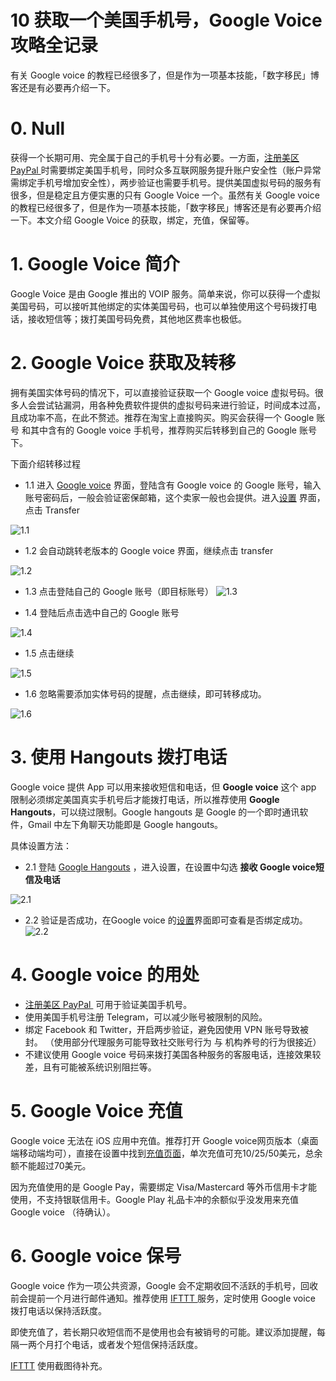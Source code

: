 # 10 获取一个美国手机号，Google Voice 攻略全记录

有关 Google voice 的教程已经很多了，但是作为一项基本技能，「数字移民」博客还是有必要再介绍一下。

# 0.  Null
获得一个长期可用、完全属于自己的手机号十分有必要。一方面，[注册美区 PayPal ](https://digitalimmigrant.org/171)时需要绑定美国手机号，同时众多互联网服务提升账户安全性（账户异常需绑定手机号增加安全性），两步验证也需要手机号。提供美国虚拟号码的服务有很多，但是稳定且方便实惠的只有 Google Voice 一个。虽然有关 Google voice 的教程已经很多了，但是作为一项基本技能，「数字移民」博客还是有必要再介绍一下。本文介绍 Google Voice 的获取，绑定，充值，保留等。

# 1. Google Voice 简介
Google Voice 是由 Google 推出的 VOIP 服务。简单来说，你可以获得一个虚拟美国号码，可以接听其他绑定的实体美国号码，也可以单独使用这个号码拨打电话，接收短信等；拨打美国号码免费，其他地区费率也极低。


# 2. Google Voice 获取及转移

拥有美国实体号码的情况下，可以直接验证获取一个 Google voice 虚拟号码。很多人会尝试钻漏洞，用各种免费软件提供的虚拟号码来进行验证，时间成本过高，且成功率不高，在此不赘述。推荐在淘宝上直接购买。购买会获得一个 Google 账号 和其中含有的 Google voice 手机号，推荐购买后转移到自己的 Google 账号下。

下面介绍转移过程

- 1.1 进入 [Google voice](https://voice.google.com/u/0/) 界面，登陆含有 Google voice 的 Google 账号，输入账号密码后，一般会验证密保邮箱，这个卖家一般也会提供。进入[设置](https://voice.google.com/u/0/settings) 界面，点击 Transfer

![1.1](https://cdn.shuziyimin.org/blog-10-01-1565528260.jpg)

- 1.2 会自动跳转老版本的 Google voice 界面，继续点击 transfer

![1.2](https://cdn.shuziyimin.org/blog-10-02-1565528262.jpg)


- 1.3 点击登陆自己的 Google 账号（即目标账号）
![1.3](https://cdn.shuziyimin.org/blog-10-03-1565528263.jpg)


- 1.4 登陆后点击选中自己的 Google 账号

![1.4](https://cdn.shuziyimin.org/blog-10-04-1565528264.jpg)


- 1.5 点击继续

![1.5](https://cdn.shuziyimin.org/blog-10-05-1565528265.jpg)

- 1.6 忽略需要添加实体号码的提醒，点击继续，即可转移成功。

![1.6](https://cdn.shuziyimin.org/blog-10-06-1565528266.jpg)




# 3. 使用 Hangouts 拨打电话

Google voice 提供 App 可以用来接收短信和电话，但 **Google voice** 这个 app 限制必须绑定美国真实手机号后才能拨打电话，所以推荐使用 **Google Hangouts**，可以绕过限制。Google hangouts 是 Google 的一个即时通讯软件，Gmail 中左下角聊天功能即是 Google hangouts。

具体设置方法：
- 2.1 登陆 [Google Hangouts](https://hangouts.google.com/) ，进入设置，在设置中勾选 **接收 Google voice短信及电话**

![2.1](https://cdn.shuziyimin.org/blog-10-07-1565528267.png)

- 2.2 验证是否成功，在Google voice 的[设置](https://voice.google.com/u/0/settings)界面即可查看是否绑定成功。
![2.2](https://cdn.shuziyimin.org/blog-10-08-1565528268.jpg)


# 4. Google voice 的用处

- [注册美区 PayPal ](https://digitalimmigrant.org/171) 可用于验证美国手机号。
- 使用美国手机号注册 Telegram，可以减少账号被限制的风险。
- 绑定 Facebook 和 Twitter，开启两步验证，避免因使用 VPN 账号导致被封。 （使用部分代理服务可能导致社交账号行为 与 机构养号的行为很接近）
- 不建议使用 Google voice 号码来拨打美国各种服务的客服电话，连接效果较差，且有可能被系统识别阻拦等。


# 5. Google Voice 充值

Google voice 无法在 iOS 应用中充值。推荐打开 Google voice网页版本（桌面端移动端均可），直接在设置中找到[充值页面](https://voice.google.com/u/0/settings#payments)，单次充值可充10/25/50美元，总余额不能超过70美元。

因为充值使用的是 Google Pay，需要绑定 Visa/Mastercard 等外币信用卡才能使用，不支持银联信用卡。Google Play 礼品卡冲的余额似乎没发用来充值 Google voice （待确认）。


# 6. Google voice 保号
Google voice 作为一项公共资源，Google 会不定期收回不活跃的手机号，回收前会提前一个月进行邮件通知。推荐使用 [IFTTT ](https://ifttt.com/applets/131839p-keep-google-voice-active)服务，定时使用 Google voice 拨打电话以保持活跃度。

即使充值了，若长期只收短信而不是使用也会有被销号的可能。建议添加提醒，每隔一两个月打个电话，或者发个短信保持活跃度。

[IFTTT](https://ifttt.com/applets/131839p-keep-google-voice-active) 使用截图待补充。












